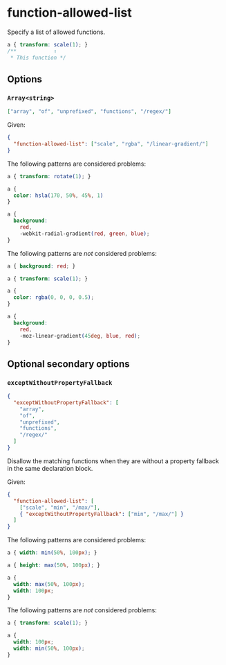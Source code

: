 # function-allowed-list

Specify a list of allowed functions.

<!-- prettier-ignore -->
```css
a { transform: scale(1); }
/**            ↑
 * This function */
```

## Options

### `Array<string>`

```json
["array", "of", "unprefixed", "functions", "/regex/"]
```

Given:

```json
{
  "function-allowed-list": ["scale", "rgba", "/linear-gradient/"]
}
```

The following patterns are considered problems:

<!-- prettier-ignore -->
```css
a { transform: rotate(1); }
```

<!-- prettier-ignore -->
```css
a {
  color: hsla(170, 50%, 45%, 1)
}
```

<!-- prettier-ignore -->
```css
a {
  background:
    red,
    -webkit-radial-gradient(red, green, blue);
}
```

The following patterns are _not_ considered problems:

<!-- prettier-ignore -->
```css
a { background: red; }
```

<!-- prettier-ignore -->
```css
a { transform: scale(1); }
```

<!-- prettier-ignore -->
```css
a {
  color: rgba(0, 0, 0, 0.5);
}
```

<!-- prettier-ignore -->
```css
a {
  background:
    red,
    -moz-linear-gradient(45deg, blue, red);
}
```

## Optional secondary options

### `exceptWithoutPropertyFallback`

```json
{
  "exceptWithoutPropertyFallback": [
    "array",
    "of",
    "unprefixed",
    "functions",
    "/regex/"
  ]
}
```

Disallow the matching functions when they are without a property fallback in the same declaration block.

Given:

```json
{
  "function-allowed-list": [
    ["scale", "min", "/max/"],
    { "exceptWithoutPropertyFallback": ["min", "/max/"] }
  ]
}
```

The following patterns are considered problems:

<!-- prettier-ignore -->
```css
a { width: min(50%, 100px); }
```

<!-- prettier-ignore -->
```css
a { height: max(50%, 100px); }
```

<!-- prettier-ignore -->
```css
a {
  width: max(50%, 100px);
  width: 100px;
}
```

The following patterns are _not_ considered problems:

<!-- prettier-ignore -->
```css
a { transform: scale(1); }
```

<!-- prettier-ignore -->
```css
a {
  width: 100px;
  width: min(50%, 100px);
}
```

